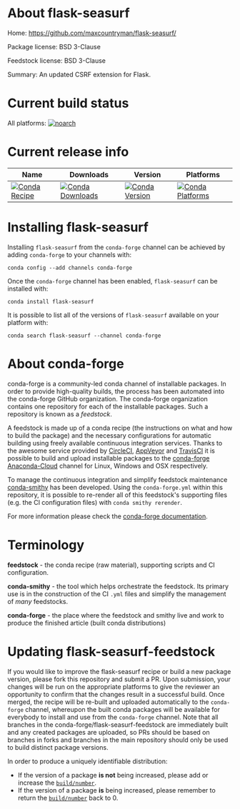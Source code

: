 About flask-seasurf
===================

Home: https://github.com/maxcountryman/flask-seasurf/

Package license: BSD 3-Clause

Feedstock license: BSD 3-Clause

Summary: An updated CSRF extension for Flask.



Current build status
====================

All platforms:
[![noarch](https://img.shields.io/circleci/project/github/conda-forge/flask-seasurf-feedstock/master.svg?label=noarch)](https://circleci.com/gh/conda-forge/flask-seasurf-feedstock)

Current release info
====================

| Name | Downloads | Version | Platforms |
| --- | --- | --- | --- |
| [![Conda Recipe](https://img.shields.io/badge/recipe-flask--seasurf-green.svg)](https://anaconda.org/conda-forge/flask-seasurf) | [![Conda Downloads](https://img.shields.io/conda/dn/conda-forge/flask-seasurf.svg)](https://anaconda.org/conda-forge/flask-seasurf) | [![Conda Version](https://img.shields.io/conda/vn/conda-forge/flask-seasurf.svg)](https://anaconda.org/conda-forge/flask-seasurf) | [![Conda Platforms](https://img.shields.io/conda/pn/conda-forge/flask-seasurf.svg)](https://anaconda.org/conda-forge/flask-seasurf) |

Installing flask-seasurf
========================

Installing `flask-seasurf` from the `conda-forge` channel can be achieved by adding `conda-forge` to your channels with:

```
conda config --add channels conda-forge
```

Once the `conda-forge` channel has been enabled, `flask-seasurf` can be installed with:

```
conda install flask-seasurf
```

It is possible to list all of the versions of `flask-seasurf` available on your platform with:

```
conda search flask-seasurf --channel conda-forge
```


About conda-forge
=================

conda-forge is a community-led conda channel of installable packages.
In order to provide high-quality builds, the process has been automated into the
conda-forge GitHub organization. The conda-forge organization contains one repository
for each of the installable packages. Such a repository is known as a *feedstock*.

A feedstock is made up of a conda recipe (the instructions on what and how to build
the package) and the necessary configurations for automatic building using freely
available continuous integration services. Thanks to the awesome service provided by
[CircleCI](https://circleci.com/), [AppVeyor](https://www.appveyor.com/)
and [TravisCI](https://travis-ci.org/) it is possible to build and upload installable
packages to the [conda-forge](https://anaconda.org/conda-forge)
[Anaconda-Cloud](https://anaconda.org/) channel for Linux, Windows and OSX respectively.

To manage the continuous integration and simplify feedstock maintenance
[conda-smithy](https://github.com/conda-forge/conda-smithy) has been developed.
Using the ``conda-forge.yml`` within this repository, it is possible to re-render all of
this feedstock's supporting files (e.g. the CI configuration files) with ``conda smithy rerender``.

For more information please check the [conda-forge documentation](https://conda-forge.org/docs/).

Terminology
===========

**feedstock** - the conda recipe (raw material), supporting scripts and CI configuration.

**conda-smithy** - the tool which helps orchestrate the feedstock.
                   Its primary use is in the construction of the CI ``.yml`` files
                   and simplify the management of *many* feedstocks.

**conda-forge** - the place where the feedstock and smithy live and work to
                  produce the finished article (built conda distributions)


Updating flask-seasurf-feedstock
================================

If you would like to improve the flask-seasurf recipe or build a new
package version, please fork this repository and submit a PR. Upon submission,
your changes will be run on the appropriate platforms to give the reviewer an
opportunity to confirm that the changes result in a successful build. Once
merged, the recipe will be re-built and uploaded automatically to the
`conda-forge` channel, whereupon the built conda packages will be available for
everybody to install and use from the `conda-forge` channel.
Note that all branches in the conda-forge/flask-seasurf-feedstock are
immediately built and any created packages are uploaded, so PRs should be based
on branches in forks and branches in the main repository should only be used to
build distinct package versions.

In order to produce a uniquely identifiable distribution:
 * If the version of a package **is not** being increased, please add or increase
   the [``build/number``](https://conda.io/docs/user-guide/tasks/build-packages/define-metadata.html#build-number-and-string).
 * If the version of a package **is** being increased, please remember to return
   the [``build/number``](https://conda.io/docs/user-guide/tasks/build-packages/define-metadata.html#build-number-and-string)
   back to 0.

<!-- dummy commit to enable rerendering -->


